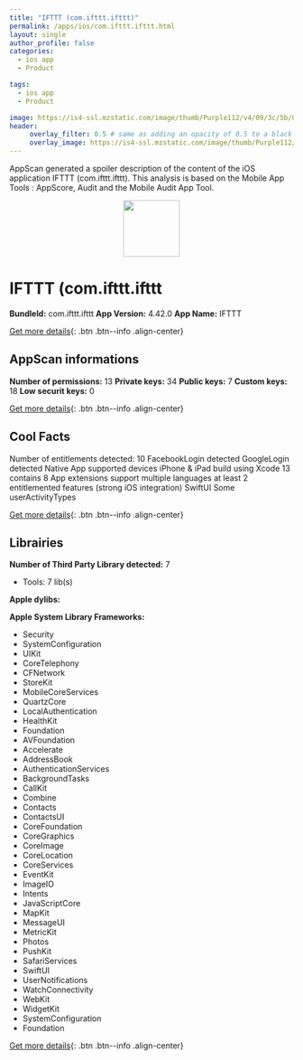 ```yaml
---
title: "IFTTT (com.ifttt.ifttt)"
permalink: /apps/ios/com.ifttt.ifttt.html
layout: single
author_profile: false
categories: 
  - ios app 
  - Product 

tags: 
  - ios app 
  - Product 

image: https://is4-ssl.mzstatic.com/image/thumb/Purple112/v4/09/3c/5b/093c5be7-03cc-9809-ec13-528a72ec5e27/AppIcon-0-1x_U007emarketing-0-7-0-85-220.png/512x512bb.jpg
header: 
     overlay_filter: 0.5 # same as adding an opacity of 0.5 to a black background
     overlay_image: https://is4-ssl.mzstatic.com/image/thumb/Purple112/v4/09/3c/5b/093c5be7-03cc-9809-ec13-528a72ec5e27/AppIcon-0-1x_U007emarketing-0-7-0-85-220.png/512x512bb.jpg
---
```

AppScan generated a spoiler description of the content of the iOS application IFTTT (com.ifttt.ifttt). This analysis is based on the Mobile App Tools : AppScore, Audit and the Mobile Audit App Tool.

  
  
<div style="text-align: center;"><img src="https://is4-ssl.mzstatic.com/image/thumb/Purple112/v4/09/3c/5b/093c5be7-03cc-9809-ec13-528a72ec5e27/AppIcon-0-1x_U007emarketing-0-7-0-85-220.png/512x512bb.jpg" width="100" height="100"></div>  
  
# IFTTT (com.ifttt.ifttt

**BundleId:** com.ifttt.ifttt
**App Version:** 4.42.0
**App Name:** IFTTT


[Get more details](/pricing.html){: .btn .btn--info .align-center}  
  
## AppScan informations 

**Number of permissions:** 13
**Private keys:** 34
**Public keys:** 7
**Custom keys:** 18
**Low securit keys:** 0
  
[Get more details](/pricing.html){: .btn .btn--info .align-center}

## Cool Facts

Number of entitlements detected: 10
FacebookLogin detected
GoogleLogin detected
Native App
supported devices iPhone & iPad
build using Xcode 13
contains 8 App extensions
support multiple languages
at least 2 entitlemented features (strong iOS integration)
SwiftUI
Some userActivityTypes
  
[Get more details](/pricing.html){: .btn .btn--info .align-center}

## Librairies 
**Number of Third Party Library detected:** 7
- Tools: 7 lib(s)

**Apple dylibs:**


**Apple System Library Frameworks:**
- Security
- SystemConfiguration
- UIKit
- CoreTelephony
- CFNetwork
- StoreKit
- MobileCoreServices
- QuartzCore
- LocalAuthentication
- HealthKit
- Foundation
- AVFoundation
- Accelerate
- AddressBook
- AuthenticationServices
- BackgroundTasks
- CallKit
- Combine
- Contacts
- ContactsUI
- CoreFoundation
- CoreGraphics
- CoreImage
- CoreLocation
- CoreServices
- EventKit
- ImageIO
- Intents
- JavaScriptCore
- MapKit
- MessageUI
- MetricKit
- Photos
- PushKit
- SafariServices
- SwiftUI
- UserNotifications
- WatchConnectivity
- WebKit
- WidgetKit
- SystemConfiguration
- Foundation


  
[Get more details](/pricing.html){: .btn .btn--info .align-center}

